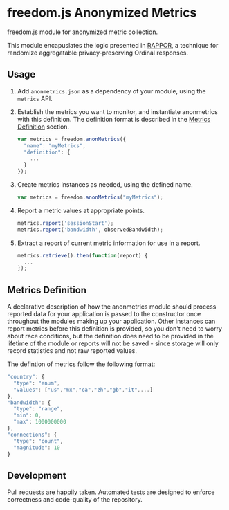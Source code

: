 freedom.js Anonymized Metrics
============================

freedom.js module for anonymized metric collection.

This module encapuslates the logic presented in [RAPPOR](http://research.google.com/pubs/pub42852.html), a technique for randomize aggregatable privacy-preserving Ordinal responses.

## Usage

1. Add ```anonmetrics.json``` as a dependency of your module, using the
```metrics``` API.

2. Establish the metrics you want to monitor, and instantiate anonmetrics
with this definition. The definition format is described in the
[Metrics Definition](#Metrics-Definition) section.
    ```javascript
    var metrics = freedom.anonMetrics({
      "name": "myMetrics",
      "definition": {
        ...
      }
    });
    ```

3. Create metrics instances as needed, using the defined name.
    ```javascript
    var metrics = freedom.anonMetrics("myMetrics");
    ```

4. Report a metric values at appropriate points.
    ```javascript
    metrics.report('sessionStart');
    metrics.report('bandwidth', observedBandwidth);
    ````

5. Extract a report of current metric information for use in a report.
    ```javascript
    metrics.retrieve().then(function(report) {
      ...
    });
    ```

## Metrics Definition

A declarative description of how the anonmetrics module should process
reported data for your application is passed to the constructor once throughout
the modules making up your application. Other instances can report metrics
before this definition is provided, so you don't need to worry about race
conditions, but the definition does need to be provided in the lifetime of the
module or reports will not be saved - since storage will only record statistics
and not raw reported values.

The defintion of metrics follow the following format:

```javascript
"country": {
  "type": "enum",
  "values": ["us","mx","ca","zh","gb","it",...]
},
"bandwidth": {
  "type": "range",
  "min": 0,
  "max": 1000000000
},
"connections": {
  "type": "count",
  "magnitude": 10
}
```

## Development

Pull requests are happily taken. Automated tests are designed to enforce
correctness and code-quality of the repository.
